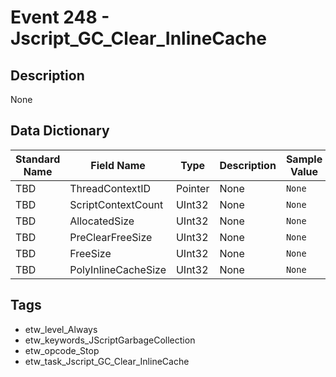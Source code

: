 # Event 248 - Jscript_GC_Clear_InlineCache

## Description
None

## Data Dictionary
|Standard Name|Field Name|Type|Description|Sample Value|
|---|---|---|---|---|
|TBD|ThreadContextID|Pointer|None|`None`|
|TBD|ScriptContextCount|UInt32|None|`None`|
|TBD|AllocatedSize|UInt32|None|`None`|
|TBD|PreClearFreeSize|UInt32|None|`None`|
|TBD|FreeSize|UInt32|None|`None`|
|TBD|PolyInlineCacheSize|UInt32|None|`None`|

## Tags
* etw_level_Always
* etw_keywords_JScriptGarbageCollection
* etw_opcode_Stop
* etw_task_Jscript_GC_Clear_InlineCache